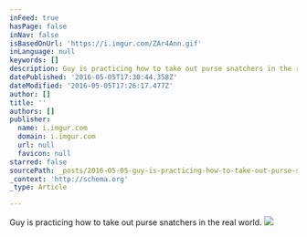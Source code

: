 ```yaml
---
inFeed: true
hasPage: false
inNav: false
isBasedOnUrl: 'https://i.imgur.com/ZAr4Ann.gif'
inLanguage: null
keywords: []
description: Guy is practicing how to take out purse snatchers in the real world.
datePublished: '2016-05-05T17:30:44.358Z'
dateModified: '2016-05-05T17:26:17.477Z'
author: []
title: ''
authors: []
publisher:
  name: i.imgur.com
  domain: i.imgur.com
  url: null
  favicon: null
starred: false
sourcePath: _posts/2016-05-05-guy-is-practicing-how-to-take-out-purse-snatchers-in-the-rea.md
_context: 'http://schema.org'
_type: Article

---
```

Guy is practicing how to take out purse snatchers in the real world.
![](https://i.imgur.com/ZAr4Ann.gif)